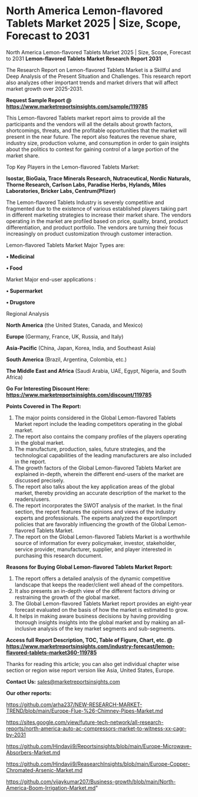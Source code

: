 # North America Lemon-flavored Tablets Market 2025 | Size, Scope, Forecast to 2031
 North America Lemon-flavored Tablets Market 2025 | Size, Scope, Forecast to 2031
<strong>Lemon-flavored Tablets Market Research Report 2031</strong>

The Research Report on Lemon-flavored Tablets Market is a Skillful and Deep Analysis of the Present Situation and Challenges. This research report also analyzes other important trends and market drivers that will affect market growth over 2025-2031.

<strong>Request Sample Report @ <a href=https://www.marketreportsinsights.com/sample/119785>https://www.marketreportsinsights.com/sample/119785</a></strong>

This Lemon-flavored Tablets market report aims to provide all the participants and the vendors will all the details about growth factors, shortcomings, threats, and the profitable opportunities that the market will present in the near future. The report also features the revenue share, industry size, production volume, and consumption in order to gain insights about the politics to contest for gaining control of a large portion of the market share.

Top Key Players in the Lemon-flavored Tablets Market:

<strong>Isostar, BioGaia, Trace Minerals Research, Nutraceutical, Nordic Naturals, Thorne Research, Carlson Labs, Paradise Herbs, Hylands, Miles Laboratories, Bricker Labs, Centrum(Pfizer)</strong>

The Lemon-flavored Tablets Industry is severely competitive and fragmented due to the existence of various established players taking part in different marketing strategies to increase their market share. The vendors operating in the market are profiled based on price, quality, brand, product differentiation, and product portfolio. The vendors are turning their focus increasingly on product customization through customer interaction.

Lemon-flavored Tablets Market Major Types are:

<strong>• Medicinal

• Food</strong>

Market Major end-user applications :

<strong>• Supermarket

• Drugstore</strong>

Regional Analysis

</u><strong><b>North America</b></strong> (the United States, Canada, and Mexico)

<strong><b>Europe </b></strong>(Germany, France, UK, Russia, and Italy)

<strong><b>Asia-Pacific</b></strong> (China, Japan, Korea, India, and Southeast Asia)

<strong><b>South America</b></strong> (Brazil, Argentina, Colombia, etc.)

<strong><b>The Middle East and Africa</b></strong> (Saudi Arabia, UAE, Egypt, Nigeria, and South Africa)

<strong>Go For Interesting Discount Here: <a href=https://www.marketreportsinsights.com/discount/119785>https://www.marketreportsinsights.com/discount/119785</a></strong>

<strong>Points Covered in The Report:</strong>
<ol>
  <li>The major points considered in the Global Lemon-flavored Tablets Market report include the leading competitors operating in the global market.</li>
  <li>The report also contains the company profiles of the players operating in the global market.</li>
  <li>The manufacture, production, sales, future strategies, and the technological capabilities of the leading manufacturers are also included in the report.</li>
  <li>The growth factors of the Global Lemon-flavored Tablets Market are explained in-depth, wherein the different end-users of the market are discussed precisely.</li>
  <li>The report also talks about the key application areas of the global market, thereby providing an accurate description of the market to the readers/users.</li>
  <li>The report incorporates the SWOT analysis of the market. In the final section, the report features the opinions and views of the industry experts and professionals. The experts analyzed the export/import policies that are favorably influencing the growth of the Global Lemon-flavored Tablets Market.</li>
  <li>The report on the Global Lemon-flavored Tablets Market is a worthwhile source of information for every policymaker, investor, stakeholder, service provider, manufacturer, supplier, and player interested in purchasing this research document.</li>
</ol>
<strong>Reasons for Buying Global Lemon-flavored Tablets Market Report:</strong>

<ol>
  <li>The report offers a detailed analysis of the dynamic competitive landscape that keeps the reader/client well ahead of the competitors.</li>
  <li>It also presents an in-depth view of the different factors driving or restraining the growth of the global market.</li>
  <li>The Global Lemon-flavored Tablets Market report provides an eight-year forecast evaluated on the basis of how the market is estimated to grow.</li>
  <li>It helps in making aware business decisions by having providing thorough insights insights into the global market and by making an all-inclusive analysis of the key market segments and sub-segments.</li>
</ol>
<strong>Access full Report Description, TOC, Table of Figure, Chart, etc. @ <a href=https://www.marketreportsinsights.com/industry-forecast/lemon-flavored-tablets-market360-119785>https://www.marketreportsinsights.com/industry-forecast/lemon-flavored-tablets-market360-119785</a></strong>


Thanks for reading this article; you can also get individual chapter wise section or region wise report version like Asia, United States, Europe.

<strong>Contact Us:</strong>
sales@marketreportsinsights.com

<strong>Our other reports:</strong>

<a href=https://github.com/arha237/NEW-RESEARCH-MARKET-TREND/blob/main/Europe-Flue-%26-Chimney-Pipes-Market.md>https://github.com/arha237/NEW-RESEARCH-MARKET-TREND/blob/main/Europe-Flue-%26-Chimney-Pipes-Market.md</a>

<a href=https://sites.google.com/view/future-tech-network/all-research-reports/north-america-auto-ac-compressors-market-to-witness-xx-cagr-by-2031>https://sites.google.com/view/future-tech-network/all-research-reports/north-america-auto-ac-compressors-market-to-witness-xx-cagr-by-2031</a>

<a href=https://github.com/Hindavii9/Reportsinsights/blob/main/Europe-Microwave-Absorbers-Market.md>https://github.com/Hindavii9/Reportsinsights/blob/main/Europe-Microwave-Absorbers-Market.md</a>

<a href=https://github.com/Hindavii9/ReasearchInsights/blob/main/Europe-Copper-Chromated-Arsenic-Market.md>https://github.com/Hindavii9/ReasearchInsights/blob/main/Europe-Copper-Chromated-Arsenic-Market.md</a>

<a href=https://github.com/vijaykumar207/Business-growth/blob/main/North-America-Boom-Irrigation-Market.md>https://github.com/vijaykumar207/Business-growth/blob/main/North-America-Boom-Irrigation-Market.md</a>"
